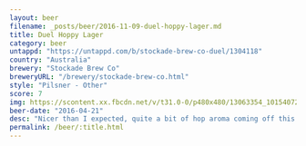 ```yaml
---
layout: beer
filename: _posts/beer/2016-11-09-duel-hoppy-lager.md
title: Duel Hoppy Lager
category: beer
untappd: "https://untappd.com/b/stockade-brew-co-duel/1304118"
country: "Australia"
brewery: "Stockade Brew Co"
breweryURL: "/brewery/stockade-brew-co.html"
style: "Pilsner - Other"
score: 7
img: https://scontent.xx.fbcdn.net/v/t31.0-0/p480x480/13063354_10154072540083745_7009465615847756409_o.jpg?_nc_cat=111&_nc_ohc=ufAbvIQe61wAQlg2L-b7VjRq-cxjzAaltvXn8EukaXCelXJd-AC6iqCWg&_nc_ht=scontent.xx&oh=0d9ac1013de723380c905342700d977c&oe=5E83AB42
beer-date: "2016-04-21"
desc: "Nicer than I expected, quite a bit of hop aroma coming off this and a well rounded taste"
permalink: /beer/:title.html
---
```

